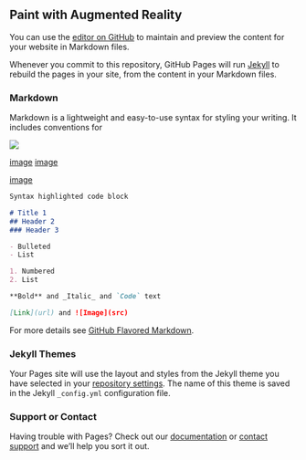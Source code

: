 ## Paint with Augmented Reality

You can use the [editor on GitHub](https://github.com/IgnatMaldive/paintPad/edit/gh-pages/index.md) to maintain and preview the content for your website in Markdown files.

Whenever you commit to this repository, GitHub Pages will run [Jekyll](https://jekyllrb.com/) to rebuild the pages in your site, from the content in your Markdown files.

### Markdown

Markdown is a lightweight and easy-to-use syntax for styling your writing. It includes conventions for

<img src="blob/gh-pages/recontrasselection\005.JPG">

[image](https://i.imgur.com/QKFdmB4.jpg)
[image](https://i.imgur.com/rxN2bva.jpg)

[image](https://i.imgur.com/rxN2bva.jpg)



```markdown
Syntax highlighted code block

# Title 1
## Header 2
### Header 3

- Bulleted
- List

1. Numbered
2. List

**Bold** and _Italic_ and `Code` text

[Link](url) and ![Image](src)
```

For more details see [GitHub Flavored Markdown](https://guides.github.com/features/mastering-markdown/).

### Jekyll Themes

Your Pages site will use the layout and styles from the Jekyll theme you have selected in your [repository settings](https://github.com/IgnatMaldive/paintPad/settings/pages). The name of this theme is saved in the Jekyll `_config.yml` configuration file.

### Support or Contact

Having trouble with Pages? Check out our [documentation](https://docs.github.com/categories/github-pages-basics/) or [contact support](https://support.github.com/contact) and we’ll help you sort it out.

